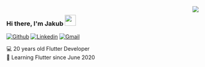 <img align='right' src="https://github-readme-stats.vercel.app/api?username=jakubjaniec&show_icons=true&count_private=true&theme=dracula">

### Hi there, I'm Jakub <img src="https://github.com/piyushP7pravin/piyushP7pravin/blob/master/Hi.gif" width="29px">

[![Github](https://img.shields.io/badge/-Github-000?style=flat&logo=Github&logoColor=white)](https://github.com/jakubjaniec)
[![Linkedin](https://img.shields.io/badge/-LinkedIn-blue?style=flat&logo=Linkedin&logoColor=white)](https://www.linkedin.com/in/jakubjaniec/)
[![Gmail](https://img.shields.io/badge/-Gmail-c14438?style=flat&logo=Gmail&logoColor=white)](mailto:jakubjaniec@aol.com)

:computer: 20 years old Flutter Developer  
:iphone: Learning Flutter since June 2020
